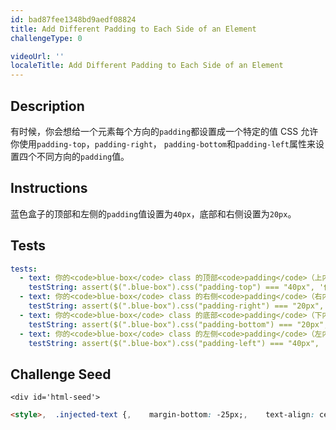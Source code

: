 ```yaml
---
id: bad87fee1348bd9aedf08824
title: Add Different Padding to Each Side of an Element
challengeType: 0

videoUrl: ''
localeTitle: Add Different Padding to Each Side of an Element
---
```


## Description
<section id='description'>
有时候，你会想给一个元素每个方向的<code>padding</code>都设置成一个特定的值
CSS 允许你使用<code>padding-top</code>，<code>padding-right</code>， <code>padding-bottom</code>和<code>padding-left</code>属性来设置四个不同方向的<code>padding</code>值。
</section>

## Instructions
<section id='instructions'>
蓝色盒子的顶部和左侧的<code>padding</code>值设置为<code>40px</code>，底部和右侧设置为<code>20px</code>。
</section>

## Tests
<section id='tests'>

```yml
tests:
  - text: 你的<code>blue-box</code> class 的顶部<code>padding</code>（上内边距）值应为<code>40px</code>。
    testString: assert($(".blue-box").css("padding-top") === "40px", '你的<code>blue-box</code> class 的顶部<code>padding</code>（上内边距）值应为<code>40px</code>。');
  - text: 你的<code>blue-box</code> class 的右侧<code>padding</code>（右内边距）值应为<code>20px</code>。
    testString: assert($(".blue-box").css("padding-right") === "20px", '你的<code>blue-box</code> class 的右侧<code>padding</code>（右内边距）值应为<code>20px</code>。');
  - text: 你的<code>blue-box</code> class 的底部<code>padding</code>（下内边距）值应为<code>20px</code>。
    testString: assert($(".blue-box").css("padding-bottom") === "20px", '你的<code>blue-box</code> class 的底部<code>padding</code>（下内边距）值应为<code>20px</code>。');
  - text: 你的<code>blue-box</code> class 的左侧<code>padding</code>（左内边距）值应为<code>40px</code>。
    testString: assert($(".blue-box").css("padding-left") === "40px", '你的<code>blue-box</code> class 的左侧<code>padding</code>（左内边距）值应为<code>40px</code>。');

```

</section>

## Challenge Seed
<section id='challengeSeed'>

    <div id='html-seed'>
```html
<style>,  .injected-text {,    margin-bottom: -25px;,    text-align: center;,  },,  .box {,    border-style: solid;,    border-color: black;,    border-width: 5px;,    text-align: center;,  },,  .yellow-box {,    background-color: yellow;,    padding: 10px;,  },  ,  .red-box {,    background-color: crimson;,    color: #fff;,    padding-top: 40px;,    padding-right: 20px;,    padding-bottom: 20px;,    padding-left: 40px;,  },,  .blue-box {,    background-color: blue;,    color: #fff;,  },</style>,<h5 class="injected-text">margin</h5>,,<div class="box yellow-box">,  <h5 class="box red-box">padding</h5>,  <h5 class="box blue-box">padding</h5>,</div>
```





</div>





</section>

              
